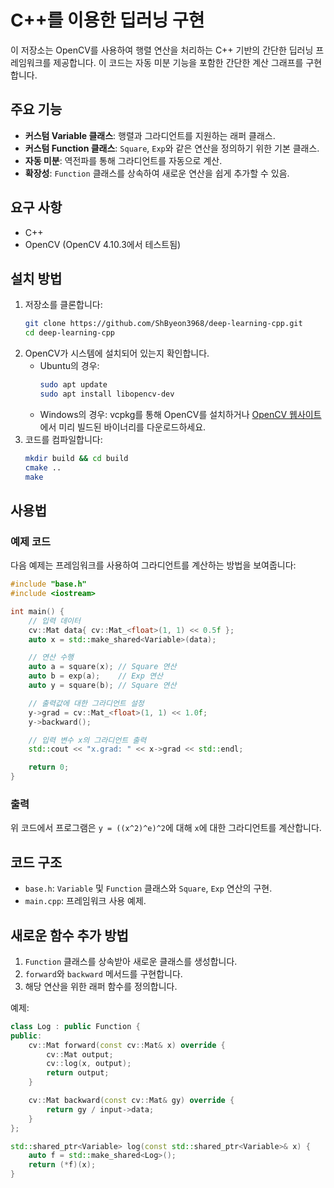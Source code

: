 # C++를 이용한 딥러닝 구현

이 저장소는 OpenCV를 사용하여 행렬 연산을 처리하는 C++ 기반의 간단한 딥러닝 프레임워크를 제공합니다. 이 코드는 자동 미분 기능을 포함한 간단한 계산 그래프를 구현합니다.

## 주요 기능
- **커스텀 Variable 클래스**: 행렬과 그라디언트를 지원하는 래퍼 클래스.
- **커스텀 Function 클래스**: `Square`, `Exp`와 같은 연산을 정의하기 위한 기본 클래스.
- **자동 미분**: 역전파를 통해 그라디언트를 자동으로 계산.
- **확장성**: `Function` 클래스를 상속하여 새로운 연산을 쉽게 추가할 수 있음.

## 요구 사항
- C++
- OpenCV (OpenCV 4.10.3에서 테스트됨)

## 설치 방법
1. 저장소를 클론합니다:
   ```bash
   git clone https://github.com/ShByeon3968/deep-learning-cpp.git
   cd deep-learning-cpp
   ```
2. OpenCV가 시스템에 설치되어 있는지 확인합니다.
   - Ubuntu의 경우:
     ```bash
     sudo apt update
     sudo apt install libopencv-dev
     ```
   - Windows의 경우: vcpkg를 통해 OpenCV를 설치하거나 [OpenCV 웹사이트](https://opencv.org/)에서 미리 빌드된 바이너리를 다운로드하세요.
3. 코드를 컴파일합니다:
   ```bash
   mkdir build && cd build
   cmake ..
   make
   ```

## 사용법
### 예제 코드
다음 예제는 프레임워크를 사용하여 그라디언트를 계산하는 방법을 보여줍니다:

```cpp
#include "base.h"
#include <iostream>

int main() {
    // 입력 데이터
    cv::Mat data{ cv::Mat_<float>(1, 1) << 0.5f };
    auto x = std::make_shared<Variable>(data);

    // 연산 수행
    auto a = square(x); // Square 연산
    auto b = exp(a);    // Exp 연산
    auto y = square(b); // Square 연산

    // 출력값에 대한 그라디언트 설정
    y->grad = cv::Mat_<float>(1, 1) << 1.0f;
    y->backward();

    // 입력 변수 x의 그라디언트 출력
    std::cout << "x.grad: " << x->grad << std::endl;

    return 0;
}
```

### 출력
위 코드에서 프로그램은 `y = ((x^2)^e)^2`에 대해 `x`에 대한 그라디언트를 계산합니다.

## 코드 구조
- `base.h`: `Variable` 및 `Function` 클래스와 `Square`, `Exp` 연산의 구현.
- `main.cpp`: 프레임워크 사용 예제.

## 새로운 함수 추가 방법
1. `Function` 클래스를 상속받아 새로운 클래스를 생성합니다.
2. `forward`와 `backward` 메서드를 구현합니다.
3. 해당 연산을 위한 래퍼 함수를 정의합니다.

예제:
```cpp
class Log : public Function {
public:
    cv::Mat forward(const cv::Mat& x) override {
        cv::Mat output;
        cv::log(x, output);
        return output;
    }

    cv::Mat backward(const cv::Mat& gy) override {
        return gy / input->data;
    }
};

std::shared_ptr<Variable> log(const std::shared_ptr<Variable>& x) {
    auto f = std::make_shared<Log>();
    return (*f)(x);
}
```
